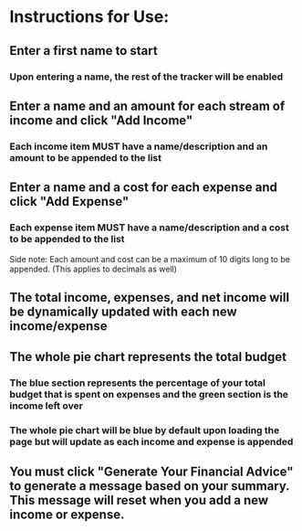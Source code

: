 # Instructions for Use:

## Enter a first name to start
### Upon entering a name, the rest of the tracker will be enabled <br>

## Enter a name and an amount for each stream of income and click "Add Income"
### Each income item MUST have a name/description and an amount to be appended to the list <br>

## Enter a name and a cost for each expense and click "Add Expense"
### Each expense item MUST have a name/description and a cost to be appended to the list
Side note: Each amount and cost can be a maximum of 10 digits long to be appended. (This applies to decimals as well) <br>

## The total income, expenses, and net income will be dynamically updated with each new income/expense <br>

## The whole pie chart represents the total budget
### The blue section represents the percentage of your total budget that is spent on expenses and the green section is the income left over
### The whole pie chart will be blue by default upon loading the page but will update as each income and expense is appended <br>

## You must click "Generate Your Financial Advice" to generate a message based on your summary. This message will reset when you add a new income or expense.